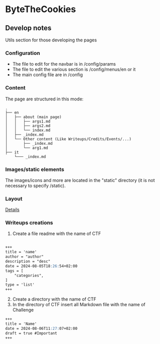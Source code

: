 # ByteTheCookies

## Develop notes

Utils section for those developing the pages

### Configuration

- The file to edit for the navbar is in /config/params
- The file to edit the various section is /config/menus/en or it
- The main config file are in /config

### Content

The page are structured in this mode:

```text
.
├── en
│   ├── about (main page)
│   │   ├── args1.md
│   │   ├── args2.md
│   │   └── index.md
│   ├── _index.md
│   └── Other content (Like Writeups/Credits/Events/...)
│       ├── _index.md
│       └── arg1.md
├── it
    └─── _index.md

```

### Images/static elements

The images/icons and more are located in the "static" directory (it is not necessary to specify /static).

### Layout

[Details](https://kaiiiz.github.io/hugo-theme-monochrome/layouts/)

### Writeups creations

1. Create a file readme with the name of CTF

```markdown

+++
title = 'name'
author = "author"
description = "desc"
date = 2024-08-05T18:26:54+02:00
tags = [
    "categories",
]
type = 'list'
+++

```

2. Create a directory with the name of CTF
3. In the directory of CTF insert all Markdown file with the name of Challenge

```markdown
+++
title = 'Name'
date = 2024-08-06T11:27:07+02:00
draft = true #Important
+++

```
